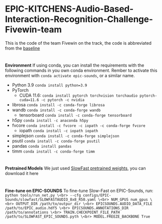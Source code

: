 # EPIC-KITCHENS-Audio-Based-Interaction-Recognition-Challenge-Fivewin-team
This is the code of the team Fivewin on the track, the code is abbreviated from the [baseline](https://github.com/epic-kitchens/epic-sounds-annotations/tree/main/src)
# 
**Environment**
If using conda, you can install the requirements with the following commands in you own conda environment. Rember to activate this environment with `conda activate epic-sounds`, or a similar name.

  * Python 3.9 `conda install python=3.9`
  * PyTorch 
    * CUDA 11.6: `conda install pytorch torchvision torchaudio pytorch-cuda=11.6 -c pytorch -c nvidia`
  * librosa `conda install -c conda-forge librosa`
  * wandb `conda install -c conda-forge wandb`
    * tensorboard `conda install -c conda-forge tensorboard`
  * h5py `conda install -c anaconda h5py`
  * fvcore `conda install -c fvcore -c iopath -c conda-forge fvcore`
    * iopath `conda install -c iopath iopath`
  * simplejson `conda install -c conda-forge simplejson`
  * psutil `conda install -c conda-forge psutil`
  * pandas `conda install pandas`
  * timm `conda install -c conda-forge timm`
# 
**Pretrained Models**
We just used [SlowFast pretrained weights](https://www.dropbox.com/s/339zsc6kz6c3wz9/SLOWFAST_EPIC_SOUNDS.pyth?dl=0), you can download it here
# 
**Fine-tune on EPIC-SOUNDS**
To fine-tune Slow-Fast on EPIC-Sounds, run:<br>
`python tools/run_net.py \<br>
--cfg configs/EPIC-Sounds/slowfast/SLOWFASTAUDIO_8x8_R50.yaml \<br>
NUM_GPUS num_gpus \<br>
OUTPUT_DIR /path/to/outpur_dir \<br>
EPICSOUNDS.AUDIO_DATA_FILE /path/to/EPIC_audio.hdf5 \<br>
EPICSOUNDS.ANNOTATIONS_DIR /path/to/annotations \<br>
TRAIN.CHECKPOINT_FILE_PATH /path/to/SLOWFAST_EPIC_SOUNDS.pyth \<br>
MODEL.FREEZE_BACKBONE True`


